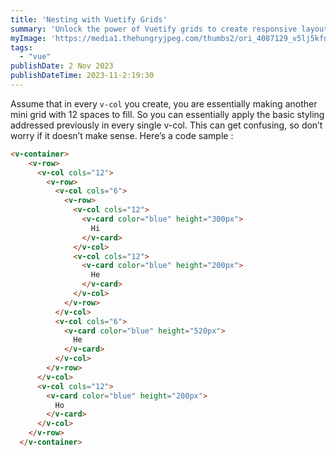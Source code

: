 ```yaml
---
title: 'Nesting with Vuetify Grids'
summary: 'Unlock the power of Vuetify grids to create responsive layouts, ensuring your web applications deliver a consistent, user-friendly experience across all devices'
myImage: 'https://media1.thehungryjpeg.com/thumbs2/ori_4087129_v5lj5kfn4jyiusy6vz7p6cywydqltj8z9sb79480_decorative-russian-dolls-matryoshka-dolls-flat-tourist-souvenirs-fro.jpg'
tags:
  - "vue"
publishDate: 2 Nov 2023
publishDateTime: 2023-11-2:19:30
---
```


Assume that in every `v-col` you create, you are essentially making another mini grid with 12 spaces to fill. So you can essentially apply the basic styling addressed previously in every single v-col. This can get confusing, so don’t worry if it doesn’t make sense. Here’s a code sample : 

```html
<v-container>
    <v-row>
      <v-col cols="12">
        <v-row>
          <v-col cols="6">
            <v-row>
              <v-col cols="12">
                <v-card color="blue" height="300px">
                  Hi
                </v-card>
              </v-col>
              <v-col cols="12">
                <v-card color="blue" height="200px">
                  He
                </v-card>
              </v-col>
            </v-row>
          </v-col>
          <v-col cols="6">
            <v-card color="blue" height="520px">
              He
            </v-card>
          </v-col>
        </v-row>
      </v-col>
      <v-col cols="12">
        <v-card color="blue" height="200px">
          Ho
        </v-card>
      </v-col>
    </v-row>
  </v-container>
```
